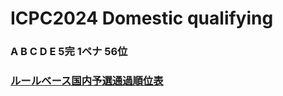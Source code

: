 # ICPC2024 Domestic qualifying
### A B C D E 5完 1ペナ 56位
### [ルールベース国内予選通過順位表](https://elsy0111.github.io/Standings/)
